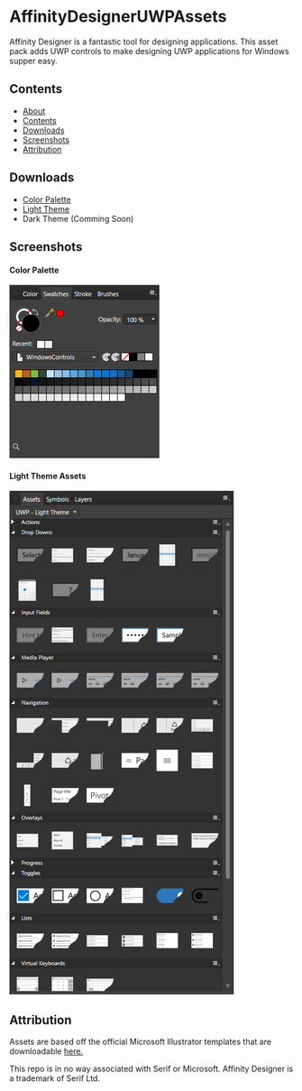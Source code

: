 # <a name="top"></a>AffinityDesignerUWPAssets

Affinity Designer is a fantastic tool for designing applications. This asset pack adds UWP controls to make designing UWP applications for Windows supper easy.

## <a name="contents"></a>Contents
* [About](#top)
* [Contents](#contents)
* [Downloads](#downloads)
* [Screenshots](#screenshots)
* [Attribution](#attribution)

## <a name="downloads"></a>Downloads
* [Color Palette](https://github.com/chrisg32/AffinityDesignerUWPAssets/raw/master/ColorPalette.afpalette "ColorPalette.afpalette")
* [Light Theme](https://github.com/chrisg32/AffinityDesignerUWPAssets/raw/master/Assets/UWP_LightTheme.afassets "UWP_LightTheme.afassets")
* Dark Theme (Comming Soon)

## <a name="screenshots"></a>Screenshots

#### Color Palette
![Color Palette Screenshot](https://github.com/chrisg32/AffinityDesignerUWPAssets/raw/master/Screenshots/swatches.png "Color Palette")

#### Light Theme Assets
![Light Theme Assets Screenshot](https://github.com/chrisg32/AffinityDesignerUWPAssets/raw/master/Screenshots/light_theme.png "Light Theme Assets")

## <a name="attribution"></a>Attribution

Assets are based off the official Microsoft Illustrator templates that are downloadable [here.](https://docs.microsoft.com/en-us/windows/uwp/design-downloads/index)

This repo is in no way associated with Serif or Microsoft. Affinity Designer is a trademark of Serif Ltd.
